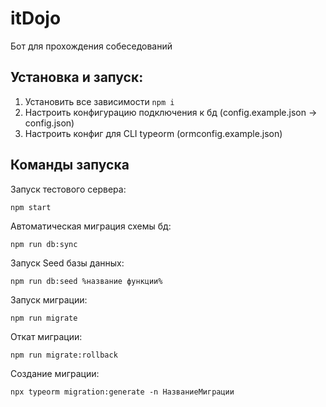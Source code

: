 # itDojo

Бот для прохождения собеседований


## Установка и запуск:

1. Установить все зависимости `npm i`
2. Настроить конфигурацию подключения к бд (config.example.json -> config.json)
3. Настроить конфиг для CLI typeorm (ormconfig.example.json)


## Команды запуска

Запуск тестового сервера:
```
npm start 
```

Автоматическая миграция схемы бд:

```
npm run db:sync
```

Запуск Seed базы данных:

```
npm run db:seed %название функции%
```

Запуск миграции:

```
npm run migrate
```

Откат миграции:

```
npm run migrate:rollback
```

Создание миграции:

```
npx typeorm migration:generate -n НазваниеМиграции
```